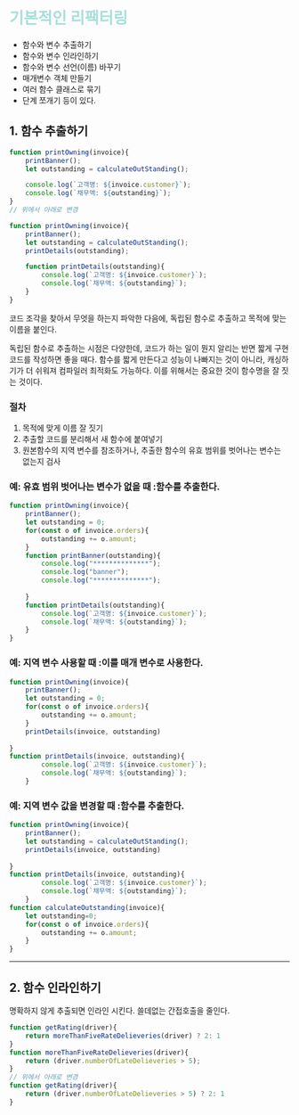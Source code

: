 
<h1 style="color: #A9DFDA">기본적인 리팩터링</h1>

- 함수와 변수 추출하기
- 함수와 변수 인라인하기
- 함수와 변수 선언(이름) 바꾸기
- 매개변수 객체 만들기
- 여러 함수 클래스로 묶기
- 단계 쪼개기 등이 있다.

## 1. 함수 추출하기

```javascript
function printOwning(invoice){
    printBanner();
    let outstanding = calculateOutStanding();

    console.log(`고객명: ${invoice.customer}`);
    console.log(`채무액: ${outstanding}`);
}
// 위에서 아래로 변경

function printOwning(invoice){
    printBanner();
    let outstanding = calculateOutStanding();
    printDetails(outstanding);

    function printDetails(outstanding){
        console.log(`고객명: ${invoice.customer}`);
        console.log(`채무액: ${outstanding}`);
    }
}
```
코드 조각을 찾아서 무엇을 하는지 파악한 다음에, 독립된 함수로 추출하고 목적에 맞는 이름을 붙인다. 

독립된 함수로 추출하는 시점은 다양한데, 코드가 하는 일이 뭔지 알리는 반면 짧게 구현 코드를 작성하면 좋을 때다. 함수를 짧게 만든다고 성능이 나빠지는 것이 아니라, 캐싱하기가 더 쉬워져 컴파일러 최적화도 가능하다. 이를 위해서는 중요한 것이 함수명을 잘 짓는 것이다. 

### 절차
1. 목적에 맞게 이름 잘 짓기
2. 추출할 코드를 분리해서 새 함수에 붙여넣기
3. 원본함수의 지역 변수를 참조하거나, 추출한 함수의 유효 범위를 벗어나는 변수는 없는지 검사

### 예: 유효 범위 벗어나는 변수가 없을 때 :함수를 추출한다.
```javascript
function printOwning(invoice){
    printBanner();
    let outstanding = 0;
    for(const o of invoice.orders){
        outstanding += o.amount;
    }
    function printBanner(outstanding){
        console.log("**************");
        console.log("banner");
        console.log("**************");
        
    }
    function printDetails(outstanding){
        console.log(`고객명: ${invoice.customer}`);
        console.log(`채무액: ${outstanding}`);
    }
}
```


### 예: 지역 변수 사용할 때 :이를 매개 변수로 사용한다.
```javascript
function printOwning(invoice){
    printBanner();
    let outstanding = 0;
    for(const o of invoice.orders){
        outstanding += o.amount;
    }
    printDetails(invoice, outstanding)
    
}
function printDetails(invoice, outstanding){
        console.log(`고객명: ${invoice.customer}`);
        console.log(`채무액: ${outstanding}`);
    }
```

### 예: 지역 변수 값을 변경할 때 :함수를 추출한다.
```javascript
function printOwning(invoice){
    printBanner();
    let outstanding = calculateOutStanding();
    printDetails(invoice, outstanding)
    
}
function printDetails(invoice, outstanding){
        console.log(`고객명: ${invoice.customer}`);
        console.log(`채무액: ${outstanding}`);
    }
function calculateOutstanding(invoice){
    let outstanding=0;
    for(const o of invoice.orders){
        outstanding += o.amount;
    }
}
```

---
## 2. 함수 인라인하기
명확하지 않게 추출되면 인라인 시킨다. 쓸데없는 간접호출을 줄인다.
```javascript
function getRating(driver){
    return moreThanFiveRateDelieveries(driver) ? 2: 1
}
function moreThanFiveRateDelieveries(driver){
    return (driver.numberOfLateDelieveries > 5);
}
// 위에서 아래로 변경
function getRating(driver){
    return (driver.numberOfLateDelieveries > 5) ? 2: 1
}

```